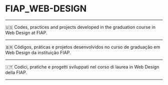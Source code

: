 # FIAP_WEB-DESIGN
________________________________________________________________________________________________
🇺🇸 Codes, practices and projects developed in the graduation course in Web Design at FIAP.
________________________________________________________________________________________________
🇧🇷 Códigos, práticas e projetos desenvolvidos no curso de graduação em Web Design da instituição FIAP.  
________________________________________________________________________________________________
🇮🇹 Codici, pratiche e progetti sviluppati nel corso di laurea in Web Design della FIAP. 
________________________________________________________________________________________________
